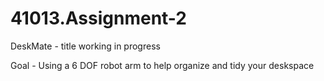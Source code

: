 # 41013.Assignment-2
DeskMate - title working in progress

Goal - Using a 6 DOF robot arm to help organize and tidy your deskspace
